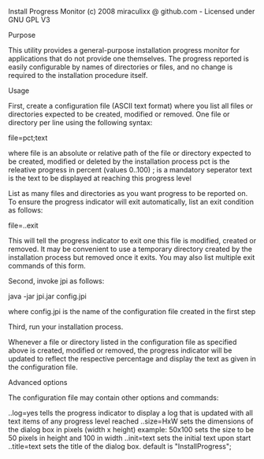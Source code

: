 Install Progress Monitor
(c) 2008 miraculixx @ github.com - Licensed under GNU GPL V3

Purpose

This utility provides a general-purpose installation progress monitor for
applications that do not provide one themselves. The progress reported is
easily configurable by names of directories or files, and no change is
required to the installation procedure itself.

Usage

First, create a configuration file (ASCII text format) where you list all files or 
directories expected to be created, modified or removed. One file or directory
per line using the following syntax:

file=pct;text

where file is an absolute or relative path of the file or directory expected
           to be created, modified or deleted by the installation process
      pct  is the releative progress in percent (values 0..100)
      ;    is a mandatory seperator
      text is the text to be displayed at reaching this progress level
      
List as many files and directories as you want progress to be reported on.
To ensure the progress indicator will exit automatically, list an exit condition
as follows:

file=..exit

This will tell the progress indicator to exit one this file is modified, created
or removed. It may be convenient to use a temporary directory created by the
installation process but removed once it exits. You may also list multiple 
exit commands of this form.

Second, invoke jpi as follows:

java -jar jpi.jar config.jpi

where config.jpi is the name of the configuration file created in the first step

Third, run your installation process.

Whenever a file or directory listed in the configuration file as specified above
is created, modified or removed, the progress indicator will be updated to reflect
the respective percentage and display the text as given in the configuration file.


Advanced options

The configuration file may contain other options and commands:

..log=yes    tells the progress indicator to display a log that is updated with 
             all text items of any progress level reached
..size=HxW   sets the dimensions of the dialog box in pixels (width x height)
             example: 50x100 sets the size to be 50 pixels in height and 100 in width
..init=text  sets the initial text upon start
..title=text sets the title of the dialog box. default is "InstallProgress";
